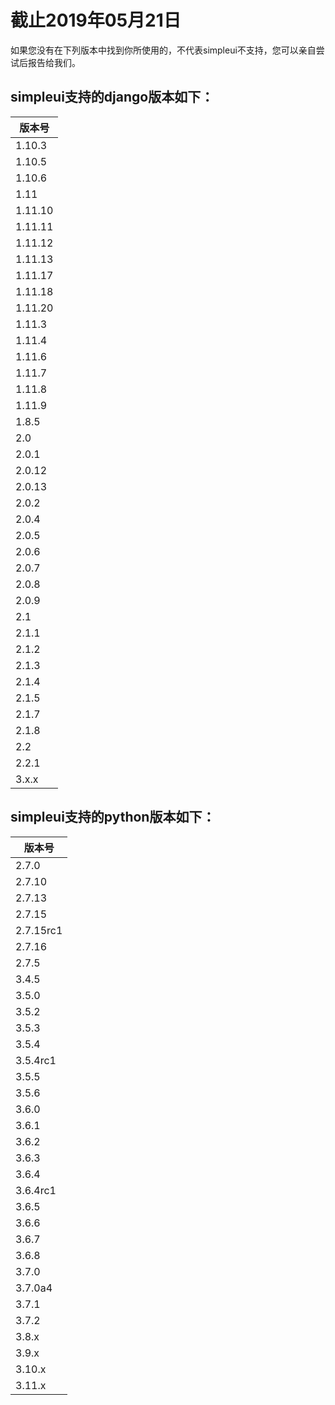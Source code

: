 # 截止2019年05月21日

如果您没有在下列版本中找到你所使用的，不代表simpleui不支持，您可以亲自尝试后报告给我们。

## simpleui支持的django版本如下：

| 版本号     |
|---------|
| 1.10.3  |
| 1.10.5  |
| 1.10.6  |
| 1.11    |
| 1.11.10 |
| 1.11.11 |
| 1.11.12 |
| 1.11.13 |
| 1.11.17 |
| 1.11.18 |
| 1.11.20 |
| 1.11.3  |
| 1.11.4  |
| 1.11.6  |
| 1.11.7  |
| 1.11.8  |
| 1.11.9  |
| 1.8.5   |
| 2.0     |
| 2.0.1   |
| 2.0.12  |
| 2.0.13  |
| 2.0.2   |
| 2.0.4   |
| 2.0.5   |
| 2.0.6   |
| 2.0.7   |
| 2.0.8   |
| 2.0.9   |
| 2.1     |
| 2.1.1   |
| 2.1.2   |
| 2.1.3   |
| 2.1.4   |
| 2.1.5   |
| 2.1.7   |
| 2.1.8   |
| 2.2     |
| 2.2.1   |
| 3.x.x   |

## simpleui支持的python版本如下：

| 版本号       |
|-----------|
| 2.7.0     |
| 2.7.10    |
| 2.7.13    |
| 2.7.15    |
| 2.7.15rc1 |
| 2.7.16    |
| 2.7.5     |
| 3.4.5     |
| 3.5.0     |
| 3.5.2     |
| 3.5.3     |
| 3.5.4     |
| 3.5.4rc1  |
| 3.5.5     |
| 3.5.6     |
| 3.6.0     |
| 3.6.1     |
| 3.6.2     |
| 3.6.3     |
| 3.6.4     |
| 3.6.4rc1  |
| 3.6.5     |
| 3.6.6     |
| 3.6.7     |
| 3.6.8     |
| 3.7.0     |
| 3.7.0a4   |
| 3.7.1     |
| 3.7.2     |
| 3.8.x     |
| 3.9.x     |
| 3.10.x    |
| 3.11.x    |
